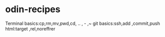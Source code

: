 # odin-recipes
Terminal basics:cp,rm,mv,pwd,cd, .. , - ,~
git basics:ssh,add ,commit,push
html:target ,rel,noreffrer
